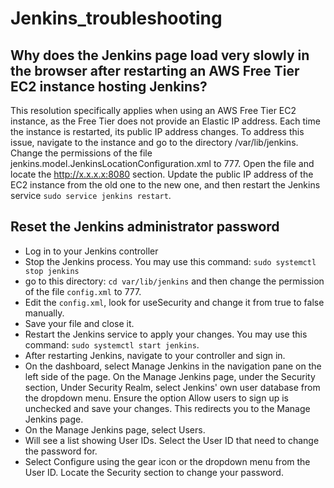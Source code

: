 # Jenkins_troubleshooting

## Why does the Jenkins page load very slowly in the browser after restarting an AWS Free Tier EC2 instance hosting Jenkins?

This resolution specifically applies when using an AWS Free Tier EC2 instance, as the Free Tier does not provide an Elastic IP address. Each time the instance is restarted, its public IP address changes. To address this issue, navigate to the instance and go to the directory /var/lib/jenkins. Change the permissions of the file jenkins.model.JenkinsLocationConfiguration.xml to 777. Open the file and locate the <jenkinsUrl>http://x.x.x.x:8080</jenkinsUrl> section. Update the public IP address of the EC2 instance from the old one to the new one, and then restart the Jenkins service `sudo service jenkins restart`.


## Reset the Jenkins administrator password
- Log in to your Jenkins controller
- Stop the Jenkins process. You may use this command: `sudo systemctl stop jenkins`
- go to this directory: `cd var/lib/jenkins` and then change the permission of the file `config.xml` to 777.
- Edit the `config.xml`, look for useSecurity and change it from true to false manually.
- Save your file and close it.
- Restart the Jenkins service to apply your changes. You may use this command: `sudo systemctl start jenkins`.
- After restarting Jenkins, navigate to your controller and sign in.
- On the dashboard, select Manage Jenkins in the navigation pane on the left side of the page. On the Manage Jenkins page, under the Security section, Under Security Realm, select Jenkins' own user database from the dropdown menu. Ensure the option Allow users to sign up is unchecked and save your changes. This redirects you to the Manage Jenkins page.
- On the Manage Jenkins page, select Users.
- Will see a list showing User IDs. Select the User ID that need to change the password for.
- Select Configure using the gear icon or the dropdown menu from the User ID. Locate the Security section to change your password.
